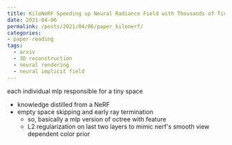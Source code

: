 ```yaml
---
title: KiloNeRF Speeding up Neural Radiance Field with Thousands of Tiny MLPs
date: 2021-04-06
permalink: /posts/2021/04/06/paper_kilonerf/
categories:
- paper-reading
tags:
  - arxiv
  - 3D reconstruction
  - neural rendering
  - neural implicit field
---
```


each individual mlp responsible for a tiny space
- knowledge distilled from a NeRF
- empty space skipping and early ray termination
  - so, basically a mlp version of octree with feature
  - L2 regularization on last two layers to mimic nerf's smooth view dependent color prior